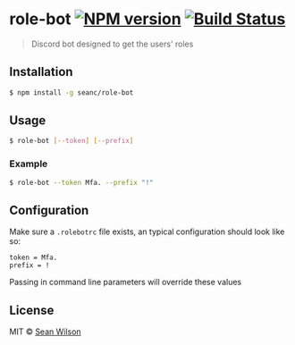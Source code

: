 # role-bot [![NPM version](https://badge.fury.io/js/role-bot.svg)](https://npmjs.org/package/role-bot) [![Build Status](https://travis-ci.org/seanc/role-bot.svg?branch=master)](https://travis-ci.org/seanc/role-bot)

> Discord bot designed to get the users' roles

## Installation

```sh
$ npm install -g seanc/role-bot
```

## Usage

```sh
$ role-bot [--token] [--prefix]
```

### Example

```sh
$ role-bot --token Mfa. --prefix "!"
```

## Configuration

Make sure a `.rolebotrc` file exists,
an typical configuration should look like so:

```
token = Mfa.
prefix = !
```

Passing in command line parameters will override these values

## License

MIT © [Sean Wilson](https://imsean.me)
